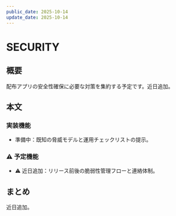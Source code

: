 ```yaml
---
public_date: 2025-10-14
update_date: 2025-10-14
---
```

# SECURITY

## 概要

配布アプリの安全性確保に必要な対策を集約する予定です。近日追加。

## 本文

### 実装機能

- 準備中：既知の脅威モデルと運用チェックリストの提示。

### ⚠️ 予定機能

- ⚠️ 近日追加：リリース前後の脆弱性管理フローと連絡体制。

## まとめ

近日追加。